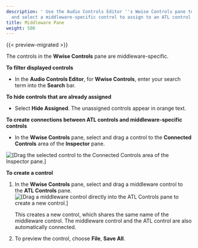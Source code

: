 ```yaml
---
description: ' Use the Audio Controls Editor ''s Wwise Controls pane to filter
  and select a middleware-specific control to assign to an ATL control in Open 3D Engine. '
title: Middleware Pane
weight: 500
---
```


{{< preview-migrated >}}

The controls in the **Wwise Controls** pane are middleware\-specific\.

**To filter displayed controls**
+ In the **Audio Controls Editor**, for **Wwise Controls**, enter your search term into the **Search** bar\.

**To hide controls that are already assigned**
+ Select **Hide Assigned**\. The unassigned controls appear in orange text\.

**To create connections between ATL controls and middleware\-specific controls**
+ In the **Wwise Controls** pane, select and drag a control to the **Connected Controls** area of the **Inspector** pane\.

![\[Drag the selected control to the Connected Controls area of the Inspector pane.\]](/images/user-guide/audio/audio-atl-editor-connected.png)

**To create a control**

1. In the **Wwise Controls** pane, select and drag a middleware control to the **ATL Controls** pane\.
![\[Drag a middleware control directly into the ATL Controls pane to create a new control.\]](/images/user-guide/audio/audio-atl-editor-new.png)

   This creates a new control, which shares the same name of the middleware control\. The middleware control and the ATL control are also automatically connected\.

1. To preview the control, choose **File**, **Save All**\.